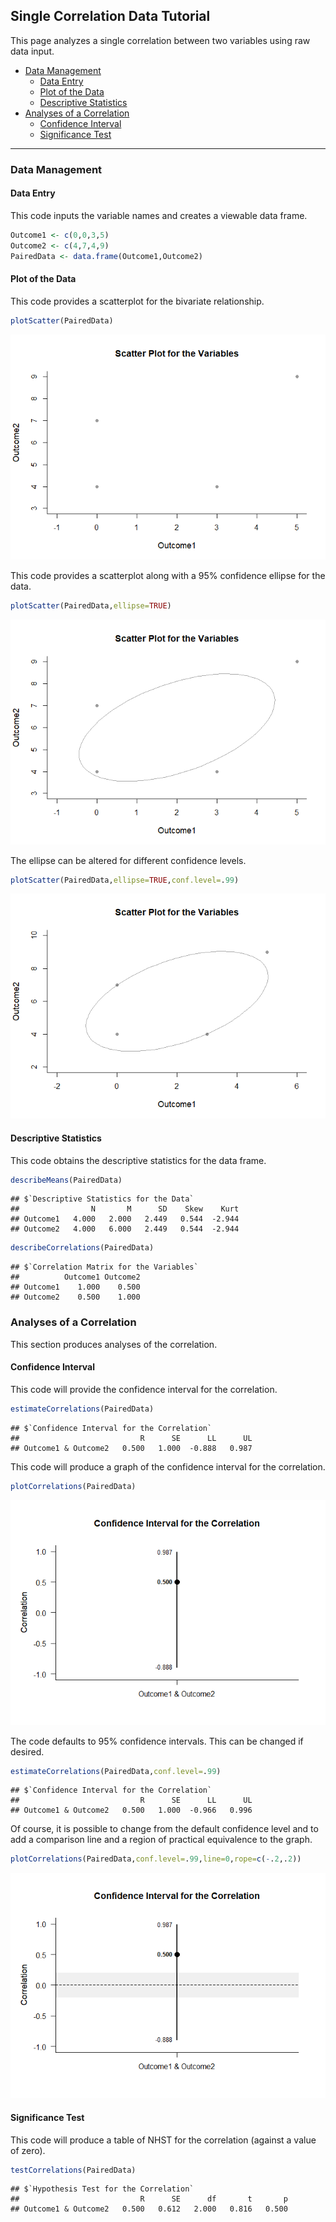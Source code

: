 
## Single Correlation Data Tutorial

This page analyzes a single correlation between two variables using raw
data input.

- [Data Management](#data-management)
  - [Data Entry](#data-entry)
  - [Plot of the Data](#plot-of-the-data)
  - [Descriptive Statistics](#descriptive-statistics)
- [Analyses of a Correlation](#analyses-of-a-correlation)
  - [Confidence Interval](#confidence-interval)
  - [Significance Test](#significance-test)

------------------------------------------------------------------------

### Data Management

#### Data Entry

This code inputs the variable names and creates a viewable data frame.

``` r
Outcome1 <- c(0,0,3,5)
Outcome2 <- c(4,7,4,9)
PairedData <- data.frame(Outcome1,Outcome2)
```

#### Plot of the Data

This code provides a scatterplot for the bivariate relationship.

``` r
plotScatter(PairedData)
```

![](figures/SingleCorrelation-Data-ScatterA-1.png)<!-- -->

This code provides a scatterplot along with a 95% confidence ellipse for
the data.

``` r
plotScatter(PairedData,ellipse=TRUE)
```

![](figures/SingleCorrelation-Data-ScatterB-1.png)<!-- -->

The ellipse can be altered for different confidence levels.

``` r
plotScatter(PairedData,ellipse=TRUE,conf.level=.99)
```

![](figures/SingleCorrelation-Data-ScatterC-1.png)<!-- -->

#### Descriptive Statistics

This code obtains the descriptive statistics for the data frame.

``` r
describeMeans(PairedData)
```

    ## $`Descriptive Statistics for the Data`
    ##                N       M      SD    Skew    Kurt
    ## Outcome1   4.000   2.000   2.449   0.544  -2.944
    ## Outcome2   4.000   6.000   2.449   0.544  -2.944

``` r
describeCorrelations(PairedData)
```

    ## $`Correlation Matrix for the Variables`
    ##          Outcome1 Outcome2
    ## Outcome1    1.000    0.500
    ## Outcome2    0.500    1.000

### Analyses of a Correlation

This section produces analyses of the correlation.

#### Confidence Interval

This code will provide the confidence interval for the correlation.

``` r
estimateCorrelations(PairedData)
```

    ## $`Confidence Interval for the Correlation`
    ##                           R      SE      LL      UL
    ## Outcome1 & Outcome2   0.500   1.000  -0.888   0.987

This code will produce a graph of the confidence interval for the
correlation.

``` r
plotCorrelations(PairedData)
```

![](figures/SingleCorrelation-Data-IntervalsA-1.png)<!-- -->

The code defaults to 95% confidence intervals. This can be changed if
desired.

``` r
estimateCorrelations(PairedData,conf.level=.99)
```

    ## $`Confidence Interval for the Correlation`
    ##                           R      SE      LL      UL
    ## Outcome1 & Outcome2   0.500   1.000  -0.966   0.996

Of course, it is possible to change from the default confidence level
and to add a comparison line and a region of practical equivalence to
the graph.

``` r
plotCorrelations(PairedData,conf.level=.99,line=0,rope=c(-.2,.2))
```

![](figures/SingleCorrelation-Data-IntervalsB-1.png)<!-- -->

#### Significance Test

This code will produce a table of NHST for the correlation (against a
value of zero).

``` r
testCorrelations(PairedData)
```

    ## $`Hypothesis Test for the Correlation`
    ##                           R      SE      df       t       p
    ## Outcome1 & Outcome2   0.500   0.612   2.000   0.816   0.500
